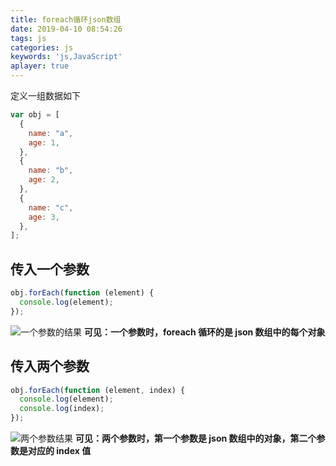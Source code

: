 ```yaml
---
title: foreach循环json数组
date: 2019-04-10 08:54:26
tags: js
categories: js
keywords: 'js,JavaScript'
aplayer: true
---
```


定义一组数据如下

```javascript
var obj = [
  {
    name: "a",
    age: 1,
  },
  {
    name: "b",
    age: 2,
  },
  {
    name: "c",
    age: 3,
  },
];
```

## 传入一个参数

```javascript
obj.forEach(function (element) {
  console.log(element);
});
```

![一个参数的结果](https://img-blog.csdnimg.cn/20190410084858131.png)
**可见：一个参数时，foreach 循环的是 json 数组中的每个对象**

## 传入两个参数

```javascript
obj.forEach(function (element, index) {
  console.log(element);
  console.log(index);
});
```

![两个参数结果](https://img-blog.csdnimg.cn/20190410085402490.png)
**可见：两个参数时，第一个参数是 json 数组中的对象，第二个参数是对应的 index 值**
